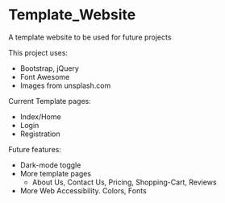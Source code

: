 # Template_Website
A template website to be used for future projects

This project uses:
  * Bootstrap, jQuery
  * Font Awesome
  * Images from unsplash.com

Current Template pages:
  * Index/Home
  * Login
  * Registration 

Future features:
  * Dark-mode toggle
  * More template pages
     * About Us, Contact Us, Pricing, Shopping-Cart, Reviews
  * More Web Accessibility. Colors, Fonts
